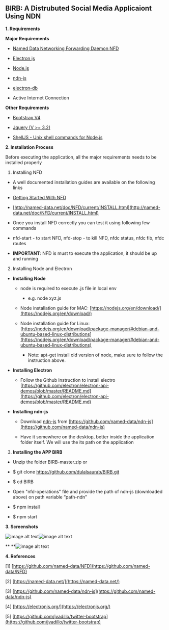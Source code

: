 ## BIRB: A Distrubuted Social Media Applicaiont Using NDN

**1. Requirements**

**Major Requirements**

* [Named Data Networking Forwarding Daemon ](https://github.com/named-data/NFD)[NFD](https://github.com/named-data/NFD)

* [Electron js](https://electronjs.org/)

* [Node.js](https://nodejs.org/)

* [ndn-js ](https://github.com/named-data/ndn-js)

* [electron-db](https://www.npmjs.com/package/electron-db) 

* Active Internet Connection

**Other Requirements**

* [Bootstrap V4](https://getbootstrap.com/)

* [Jquery (V >= 3.2)](https://code.jquery.com/jquery/)  

* [ShellJS - Unix shell commands for Node.js](https://github.com/shelljs/shelljs)

**2. Installation Process**

Before executing the application, all the major requirements needs to be installed properly

1. Installing NFD	

* A well documented installation guides are available on the following links

* [Getting Started With NFD](https://named-data.net/doc/NFD/current/INSTALL.html) 

* [http://named-data.net/doc/NFD/current/INSTALL.html](http://named-data.net/doc/NFD/current/INSTALL.html)

* Once you install NFD correctly you can test it using following few commands

* nfd-start  - to start NFD, nfd-stop - to kill NFD, nfdc status, nfdc fib, nfdc routes

* **IMPORTANT**: NFD is must to execute the application, it should be up and running

2. Installing Node and Electron

* **Installing Node**

    * node is required to execute .js file in local env

        * e.g. node xyz.js

    * Node installation guide for MAC: [https://nodejs.org/en/download/](https://nodejs.org/en/download/)

    * Node installation guide for Linux: [https://nodejs.org/en/download/package-manager/#debian-and-ubuntu-based-linux-distributions](https://nodejs.org/en/download/package-manager/#debian-and-ubuntu-based-linux-distributions)

        * Note: apt-get install old version of node, make sure to follow the instruction above.

* **Installing Electron**

    * Follow the Github Instruction to install electro [https://github.com/electron/electron-api-demos/blob/master/README.md](https://github.com/electron/electron-api-demos/blob/master/README.md)

* **Installing ndn-js**

    * Download [ndn-js](https://github.com/named-data/ndn-js) from [https://github.com/named-data/ndn-js](https://github.com/named-data/ndn-js)

    * Have it somewhere on the desktop, better inside the application folder itself. We will use the its path on the application

3. **Installing the APP BIRB**

* Unzip the folder BIRB-master.zip or 

* $ git clone https://github.com/dulalsaurab/BIRB.git

* $ cd BIRB

* Open "nfd-operations" file and provide the path of ndn-js (downloaded above) on path variable “path-ndn”

* $ npm install

* $ npm start

**3. Screenshots**

![image alt text](image_0.png)![image alt text](image_1.png)

** **![image alt text](image_2.png)

**4. References**

[1] [https://github.com/named-data/NFD](https://github.com/named-data/NFD)

[2] [https://named-data.net/](https://named-data.net/)

[3] [https://github.com/named-data/ndn-js](https://github.com/named-data/ndn-js)

[4] [https://electronjs.org/](https://electronjs.org/)

[5] [https://github.com/jvadillo/twitter-bootstrap](https://github.com/jvadillo/twitter-bootstrap)

